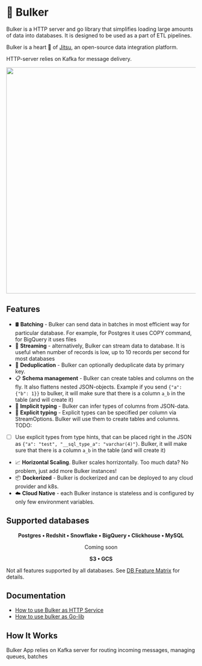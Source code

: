 # 🚚 Bulker

Bulker is a HTTP server and go library that simplifies loading large amounts of data into databases. It is designed to be 
used as a part of ETL pipelines. 

Bulker is a heart 💜 of [Jitsu](https://github.com/jitsucom/jitsu), an open-source data integration platform.

HTTP-server relies on Kafka for message delivery.   

<p align="center">
<img src="https://github.com/jitsucom/bulker/raw/main/.docs/assets/bulker-summary.excalidraw.png" width="600" />
</p>

## Features

* 🛢️ **Batching** - Bulker can send data in batches in most efficient way for particular database. For example, for Postgres it uses 
COPY command, for BigQuery it uses files
* 🚿 **Streaming** - alternatively, Bulker can stream data to database. It is useful when number of records is low, up to 10 records
per second for most databases
* 🐫 **Deduplication** - Bulker can optionally deduplicate data by primary key. 
* 📋 **Schema management** - Bulker can create tables and columns on the fly. It also flattens nested JSON-objects. Example if you send `{"a": {"b": 1}}` to 
bulker, it will make sure that there is a column `a_b` in the table (and will create it)
* 📌 **Implicit typing** - Bulker can infer types of columns from JSON-data.
* 📌 **Explicit typing** - Explicit types can be specified per column via StreamOptions. Bulker will use them to create tables and columns.  
TODO:
- [ ] Use explicit types from type hints, that can be placed right in the JSON as `{"a": "test", "__sql_type_a": "varchar(4)"}`.
Bulker, it will make sure that there is a column `a_b` in the table (and will create it)
* 📈 **Horizontal Scaling**. Bulker scales horrizontally. Too much data? No problem, just add more Bulker instances!
* 📦 **Dockerized** - Bulker is dockerized and can be deployed to any cloud provider and k8s. 
* ☁️ **Cloud Native** - each Bulker instance is stateless and is configured by only few environment variables. 


## Supported databases

<p align="center"><b>
Postgres • Redshit • Snowflake • BigQuery • Clickhouse • MySQL
</p></b>

<p align="center">
Coming soon
</p>

<p align="center"><b>
S3 • GCS
</p></b>


Not all features supported by all databases. See [DB Feature Matrix](.docs/db-feature-matrix.md) for details.

## Documentation

* [How to use Bulker as HTTP Service](./docs/server-howto.md)
* [How to use bulker as Go-lib](./docs/golib-howto.md)

## How It Works

Bulker App relies on Kafka server for routing incoming messages, managing queues, batches
